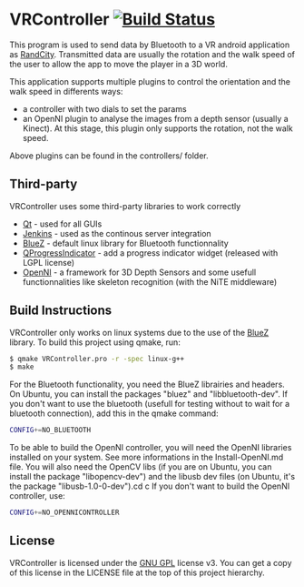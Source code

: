 VRController [![Build Status](http://ci.tjdev.fr/buildStatus/icon?job=VRController)](http://ci.tjdev.fr/job/VRController/)
============

This program is used to send data by Bluetooth to a VR android application as [RandCity]. Transmitted data are usually the rotation and the walk speed of the user to allow the app to move the player in a 3D world.

This application supports multiple plugins to control the orientation and the walk speed in differents ways:
* a controller with two dials to set the params
* an OpenNI plugin to analyse the images from a depth sensor (usually a Kinect). At this stage, this plugin only supports the rotation, not the walk speed.

Above plugins can be found in the controllers/ folder.

Third-party
-----------

VRController uses some third-party libraries to work correctly

* [Qt] - used for all GUIs
* [Jenkins] - used as the continous server integration
* [BlueZ] - default linux library for Bluetooth functionnality
* [QProgressIndicator] - add a progress indicator widget (released with LGPL license)
* [OpenNI] - a framework for 3D Depth Sensors and some usefull functionnalities like skeleton recognition (with the NiTE middleware)

Build Instructions
------------------

VRController only works on linux systems due to the use of the [BlueZ] library.
To build this project using qmake, run:

```sh
$ qmake VRController.pro -r -spec linux-g++
$ make
```

For the Bluetooth functionality, you need the BlueZ librairies and headers. On Ubuntu, you can install the packages "bluez" and "libbluetooth-dev".
If you don't want to use the bluetooth (usefull for testing without to wait for a bluetooth connection), add this in the qmake command:

```sh
CONFIG+=NO_BLUETOOTH
```

To be able to build the OpenNI controller, you will need the OpenNI libraries installed on your system. See more informations in the Install-OpenNI.md file. You will also need the OpenCV libs (if you are on Ubuntu, you can install the package "libopencv-dev") and the libusb dev files (on Ubuntu, it's the package "libusb-1.0-0-dev").cd c
If you don't want to build the OpenNI controller, use:

```sh
CONFIG+=NO_OPENNICONTROLLER
```

License
-------

VRController is licensed under the [GNU GPL] license v3. You can get a copy of this license in the LICENSE file at the top of this project hierarchy.


[Qt]:http://qt-project.org/
[Jenkins]:http://jenkins-ci.org/
[BlueZ]:http://www.bluez.org/
[GNU GPL]:http://www.gnu.org/licenses/gpl-3.0.en.html
[RandCity]:https://github.com/Toutjuste/RandCity
[QProgressIndicator]:https://github.com/mojocorp/QProgressIndicator
[OpenNI]:https://github.com/OpenNI/OpenNI

